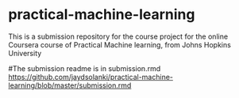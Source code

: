 # practical-machine-learning
This is a submission repository for the course project for the online Coursera course of Practical Machine learning, from Johns Hopkins University

#The submission readme is in submission.rmd
https://github.com/jaydsolanki/practical-machine-learning/blob/master/submission.rmd
